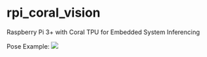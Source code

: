 # rpi_coral_vision
Raspberry Pi 3+ with Coral TPU for Embedded System Inferencing 

Pose Example:
![](pose_example.gif)
